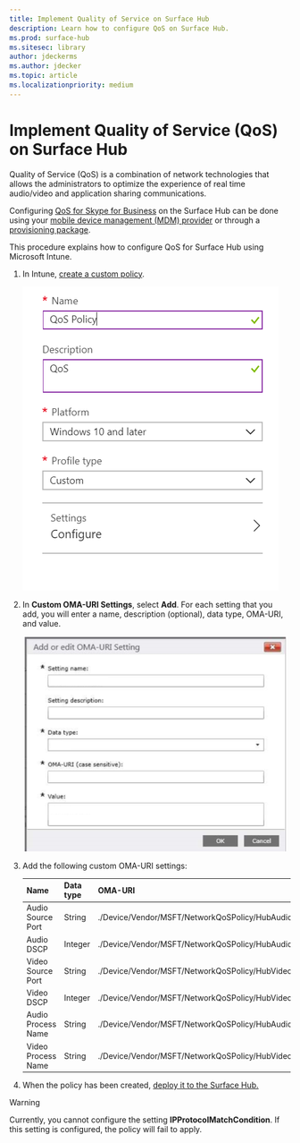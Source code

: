 ```yaml
---
title: Implement Quality of Service on Surface Hub   
description: Learn how to configure QoS on Surface Hub.
ms.prod: surface-hub
ms.sitesec: library
author: jdeckerms
ms.author: jdecker
ms.topic: article
ms.localizationpriority: medium
---
```


# Implement Quality of Service (QoS) on Surface Hub

Quality of Service (QoS) is a combination of network technologies that allows the administrators to optimize the experience of real time audio/video and application sharing communications.
 
Configuring [QoS for Skype for Business](https://docs.microsoft.com/windows/client-management/mdm/networkqospolicy-csp) on the Surface Hub can be done using your [mobile device management (MDM) provider](manage-settings-with-mdm-for-surface-hub.md) or through a [provisioning package](provisioning-packages-for-surface-hub.md). 
 
 
This procedure explains how to configure QoS for Surface Hub using Microsoft Intune. 

1. In Intune, [create a custom policy](https://docs.microsoft.com/intune/custom-settings-configure).

    ![Screenshot of custom policy creation dialog in Intune](images/qos-create.png)

2. In **Custom OMA-URI Settings**, select **Add**. For each setting that you add, you will enter a name, description (optional), data type, OMA-URI, and value.

    ![Screenshot of a blank OMA-URI setting dialog box](images/qos-setting.png)

3. Add the following custom OMA-URI settings:

    Name | Data type | OMA-URI |  Value
    --- | --- | --- | ---
    Audio Source Port | String | ./Device/Vendor/MSFT/NetworkQoSPolicy/HubAudio/SourcePortMatchCondition  |   50240-50279
    Audio DSCP | Integer | ./Device/Vendor/MSFT/NetworkQoSPolicy/HubAudio/DSCPAction  |   46
    Video Source Port | String | ./Device/Vendor/MSFT/NetworkQoSPolicy/HubVideo/SourcePortMatchCondition   |  58300-58339
    Video DSCP | Integer | ./Device/Vendor/MSFT/NetworkQoSPolicy/HubVideo/DSCPAction   |   10
    Audio Process Name | String | ./Device/Vendor/MSFT/NetworkQoSPolicy/HubAudio/AppPathNameMatchCondition  |   Microsoft.PPISkype.Windows.exe
    Video Process Name | String | ./Device/Vendor/MSFT/NetworkQoSPolicy/HubVideo/AppPathNameMatchCondition  |   Microsoft.PPISkype.Windows.exe


4. When the policy has been created, [deploy it to the Surface Hub.](manage-settings-with-mdm-for-surface-hub.md#manage-surface-hub-settings-with-mdm)


>[!WARNING]
>Currently, you cannot configure the setting **IPProtocolMatchCondition**. If this setting is configured, the policy will fail to apply.
 
